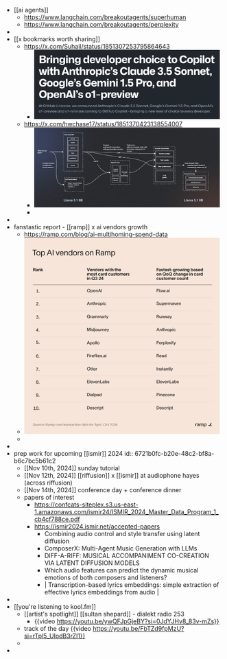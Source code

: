 - [[ai agents]]
	- https://www.langchain.com/breakoutagents/superhuman
	- https://www.langchain.com/breakoutagents/perplexity
-
- [[x bookmarks worth sharing]]
	- https://x.com/Suhail/status/1851307253795864643
		- ![image.png](../assets/image_1730265526911_0.png)
	- https://x.com/hwchase17/status/1851370423138554007
		- ![image.png](../assets/image_1730265557899_0.png)
		-
-
- fanstastic report - [[ramp]] x ai vendors growth
	- https://ramp.com/blog/ai-multihoming-spend-data
	- ![image.png](../assets/image_1730265061124_0.png)
	-
-
- prep work for upcoming [[ismir]] 2024
  id:: 6721b0fc-b20e-48c2-bf8a-b6c7bc5b61c2
	- [[Nov 10th, 2024]] sunday tutorial
	- [[Nov 12th, 2024]] [[riffusion]] x [[ismir]] at audiophone hayes (across riffusion)
	- [[Nov 14th, 2024]] conference day + conference dinner
	- papers of interest
		- https://confcats-siteplex.s3.us-east-1.amazonaws.com/ismir24/ISMIR_2024_Master_Data_Program_1_cb4cf788ce.pdf
		- https://ismir2024.ismir.net/accepted-papers
			- Combining audio control and style transfer using latent diffusion
			- ComposerX: Multi-Agent Music Generation with LLMs
			- DIFF-A-RIFF: MUSICAL ACCOMPANIMENT CO-CREATION VIA LATENT DIFFUSION MODELS
			- Which audio features can predict the dynamic musical emotions of both composers and listeners?
			- | Transcription-based lyrics embeddings: simple extraction of effective lyrics embeddings from audio |
-
- [[you're listening to kool.fm]]
	- [[artist's spotlight]] [[sultan shepard]] - dialekt radio 253
		- {{video https://youtu.be/ywQFJpGjeBY?si=0JdYJHv8_83v-mZs}}
	- track of the day {{video https://youtu.be/FbTZd9fpMzU?si=rTpl5_UIodB3rZl1}}
	-
-